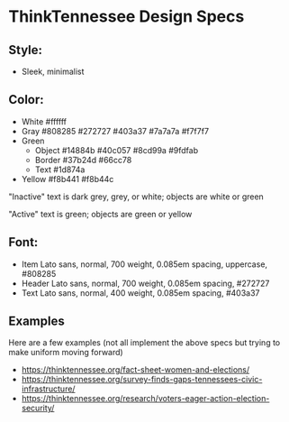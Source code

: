 # ThinkTennessee Design Specs

## Style:

- Sleek, minimalist

## Color:

- White	#ffffff
- Gray	#808285	#272727	#403a37 	#7a7a7a	 #f7f7f7
- Green
	- Object	#14884b	#40c057	#8cd99a 	#9fdfab
	- Border	#37b24d	#66cc78
	- Text	#1d874a
- Yellow	#f8b441 #f8b44c

"Inactive" text is dark grey, grey, or white; objects are white or green

"Active" text is green; objects are green or yellow

## Font:

- Item	Lato sans, normal, 700 weight, 0.085em spacing, uppercase, #808285
- Header	Lato sans, normal, 700 weight, 0.085em spacing, #272727
- Text	Lato sans, normal, 400 weight, 0.085em spacing, #403a37


## Examples 

Here are a few examples (not all implement the above specs but trying to make uniform moving forward)
- https://thinktennessee.org/fact-sheet-women-and-elections/
- https://thinktennessee.org/survey-finds-gaps-tennessees-civic-infrastructure/
- https://thinktennessee.org/research/voters-eager-action-election-security/


